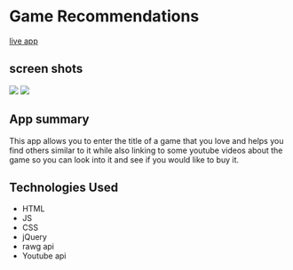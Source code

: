 <h1>Game Recommendations</h1>
<a href = 'https://rayce8.github.io/Api-app/'>live app</a>
<h2>screen shots</h2>
<img src ='https://imgur.com/Ults7Yg'>
<img src ='https://imgur.com/VbmYess'>
<h2> App summary</h2>
<p>This app allows you to enter the title of a game that you love and helps you find others similar to it while also linking to some youtube videos about the game so you can look into it and see if you would like to buy it.</p>
<h2>Technologies Used</h2>
<ul> 
<li>HTML</li>
<li>JS</li>
<li>CSS</li>
<li>jQuery</li>
<li>rawg api</li>
<li>Youtube api</li>
</ul>

